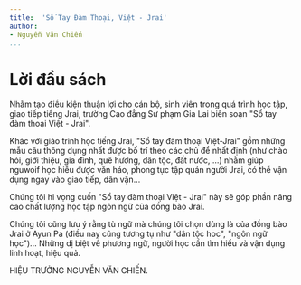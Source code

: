 ```yaml
---
title:  'Sổ Tay Đàm Thoại, Việt - Jrai'
author:
- Nguyễn Văn Chiến
...
```



# Lời đầu sách

Nhằm tạo điều kiện thuận lợi cho cán bộ, sinh viên trong quá trình học tập, giao tiếp tiếng Jrai, trường Cao đẳng Sư phạm Gia Lai biên soạn "Sổ tay đàm thoại Việt - Jrai".

Khác với giáo trình học tiếng Jrai, "Sổ tay đàm thoại Việt-Jrai" gồm những mẫu câu thông dụng nhất được bố trí theo các chủ đề nhất định (như chào hỏi, giới thiệu, gia đình, quê hương, dân tộc, đất nước, ...) nhằm giúp nguwoif học hiểu được văn háo, phong tục tập quán người Jrai, có thể vận dụng ngay vào giao tiếp, dân vận...

Chúng tôi hi vọng cuốn "Sổ tay đàm thoại Việt - Jrai" này sẽ góp phần nâng cao chất lượng học tập ngôn ngữ của đồng bào Jrai.

Chúng tôi cũng lưu ý rằng tù ngữ mà chúng tôi chọn dùng là của đồng bào Jrai ở Ayun Pa (điều nay cũng tương tụ như "dân tộc hoc", "ngôn ngữ học")... Những dị biệt về phương ngữ, người học cần tìm hiểu và vận dụng linh hoạt, hiệu quả.

HIỆU TRƯỞNG
NGUYỄN VĂN CHIẾN.
